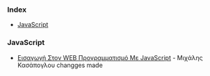 ### Index

* [JavaScript](#javascript)


### JavaScript

* [Εισαγωγή Στον WEB Προγραμματισμό Με JavaScript](https://kassapoglou.github.io/javascript/javascript-programming.html) - Μιχάλης Κασάπογλου
changges made